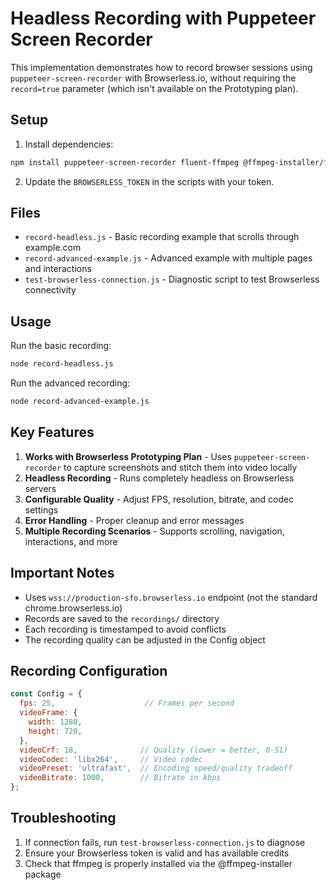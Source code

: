 # Headless Recording with Puppeteer Screen Recorder

This implementation demonstrates how to record browser sessions using `puppeteer-screen-recorder` with Browserless.io, without requiring the `record=true` parameter (which isn't available on the Prototyping plan).

## Setup

1. Install dependencies:
```bash
npm install puppeteer-screen-recorder fluent-ffmpeg @ffmpeg-installer/ffmpeg puppeteer-core
```

2. Update the `BROWSERLESS_TOKEN` in the scripts with your token.

## Files

- `record-headless.js` - Basic recording example that scrolls through example.com
- `record-advanced-example.js` - Advanced example with multiple pages and interactions
- `test-browserless-connection.js` - Diagnostic script to test Browserless connectivity

## Usage

Run the basic recording:
```bash
node record-headless.js
```

Run the advanced recording:
```bash
node record-advanced-example.js
```

## Key Features

1. **Works with Browserless Prototyping Plan** - Uses `puppeteer-screen-recorder` to capture screenshots and stitch them into video locally
2. **Headless Recording** - Runs completely headless on Browserless servers
3. **Configurable Quality** - Adjust FPS, resolution, bitrate, and codec settings
4. **Error Handling** - Proper cleanup and error messages
5. **Multiple Recording Scenarios** - Supports scrolling, navigation, interactions, and more

## Important Notes

- Uses `wss://production-sfo.browserless.io` endpoint (not the standard chrome.browserless.io)
- Records are saved to the `recordings/` directory
- Each recording is timestamped to avoid conflicts
- The recording quality can be adjusted in the Config object

## Recording Configuration

```javascript
const Config = {
  fps: 25,                    // Frames per second
  videoFrame: {
    width: 1280,
    height: 720,
  },
  videoCrf: 18,              // Quality (lower = better, 0-51)
  videoCodec: 'libx264',     // Video codec
  videoPreset: 'ultrafast',  // Encoding speed/quality tradeoff
  videoBitrate: 1000,        // Bitrate in kbps
};
```

## Troubleshooting

1. If connection fails, run `test-browserless-connection.js` to diagnose
2. Ensure your Browserless token is valid and has available credits
3. Check that ffmpeg is properly installed via the @ffmpeg-installer package